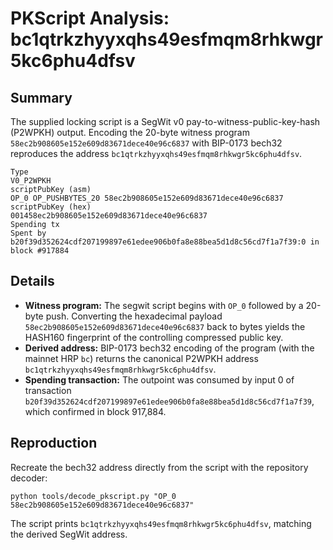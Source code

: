# PKScript Analysis: bc1qtrkzhyyxqhs49esfmqm8rhkwgr5kc6phu4dfsv

## Summary
The supplied locking script is a SegWit v0 pay-to-witness-public-key-hash (P2WPKH) output. Encoding the 20-byte witness program `58ec2b908605e152e609d83671dece40e96c6837` with BIP-0173 bech32 reproduces the address `bc1qtrkzhyyxqhs49esfmqm8rhkwgr5kc6phu4dfsv`.

```
Type
V0_P2WPKH
scriptPubKey (asm)
OP_0 OP_PUSHBYTES_20 58ec2b908605e152e609d83671dece40e96c6837
scriptPubKey (hex)
001458ec2b908605e152e609d83671dece40e96c6837
Spending tx
Spent by b20f39d352624cdf207199897e61edee906b0fa8e88bea5d1d8c56cd7f1a7f39:0 in block #917884
```

## Details
- **Witness program:** The segwit script begins with `OP_0` followed by a 20-byte push. Converting the hexadecimal payload `58ec2b908605e152e609d83671dece40e96c6837` back to bytes yields the HASH160 fingerprint of the controlling compressed public key.
- **Derived address:** BIP-0173 bech32 encoding of the program (with the mainnet HRP `bc`) returns the canonical P2WPKH address `bc1qtrkzhyyxqhs49esfmqm8rhkwgr5kc6phu4dfsv`.
- **Spending transaction:** The outpoint was consumed by input 0 of transaction `b20f39d352624cdf207199897e61edee906b0fa8e88bea5d1d8c56cd7f1a7f39`, which confirmed in block 917,884.

## Reproduction
Recreate the bech32 address directly from the script with the repository decoder:

```
python tools/decode_pkscript.py "OP_0 58ec2b908605e152e609d83671dece40e96c6837"
```

The script prints `bc1qtrkzhyyxqhs49esfmqm8rhkwgr5kc6phu4dfsv`, matching the derived SegWit address.
